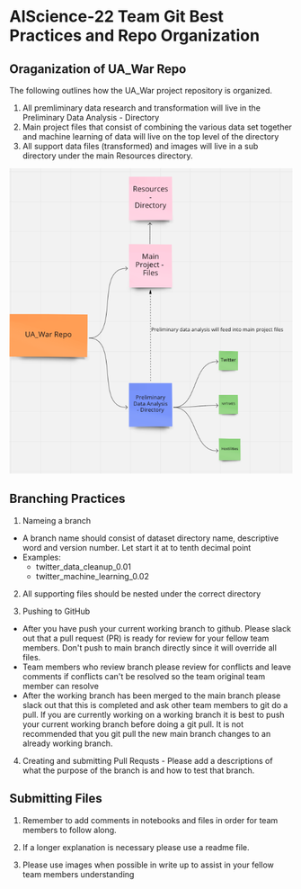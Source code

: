 # AIScience-22 Team Git Best Practices and Repo Organization 

## Oraganization of UA_War Repo 

The following outlines how the UA_War project repository is organized. 

1. All premliminary data research and transformation will live in the Preliminary Data Analysis - Directory
2. Main project files that consist of combining the various data set together and machine learning of data will live on the top level of the directory 
3. All support data files (transformed) and images will live in a sub directory under the main Resources directory. 

![repo_org.png](repo_org.png)

## Branching Practices 
1. Nameing a branch 
- A branch name should consist of dataset directory name, descriptive word  and version number. Let start it at to tenth decimal point 
- Examples: 
  - twitter_data_cleanup_0.01
  - twitter_machine_learning_0.02

2. All supporting files should be nested under the correct directory 

3. Pushing to GitHub 
- After you have push your current working branch to github. Please slack out that a pull request (PR) is ready for review for your fellow team members. Don't push to main branch directly since it will override all files. 
- Team members who review branch please review for conflicts and leave comments if conflicts can't be resolved so the team original team member can resolve 
- After the working branch has been merged to the main branch please slack out that this is completed and ask other team members to git do a pull. If you are currently working on a working branch it is best to push your current working branch before doing a git pull. It is not recommended that you git pull the new main branch changes to an already working branch. 

4. Creating and submitting Pull Requsts - Please add a descriptions of what the purpose of the branch is and how to test that branch. 


## Submitting Files 

1. Remember to add comments in notebooks and files in order for team members to follow along. 

2. If a longer explanation is necessary please use a readme file. 

3. Please use images when possible in write up to assist in your fellow team members understanding 



